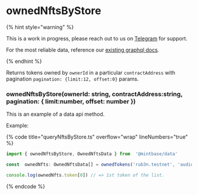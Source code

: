 # ownedNftsByStore


{% hint style="warning" %}

This is a work in progress, please reach out to us on [Telegram](https://t.me/mintdev) for support.

For the most reliable data, reference our [existing graphql docs](https://docs.mintbase.io/dev/read-data/mintbase-graph).

{% endhint %}




Returns tokens owned by `ownerId`  in a particular `contractAddress`  with pagination `pagination: {limit:12, offset:0}`  params.



### ownedNftsByStore(ownerId: string, contractAddress:string, pagination: { limit:number, offset: number })



This is an example of a data api method.




Example:



{% code title="queryNftsByStore.ts" overflow="wrap" lineNumbers="true" %}

```typescript
import { ownedNftsByStore, OwnedNftsData } from  '@mintbase/data'

const  ownedNfts: OwnedNftsData[] = ownedTokens('rub3n.testnet', 'audiobr.mintspace2.testnet' { limit:  20 , offset: -});

console.log(ownedNfts.token[0]) // => 1st token of the list.

```

{% endcode %}